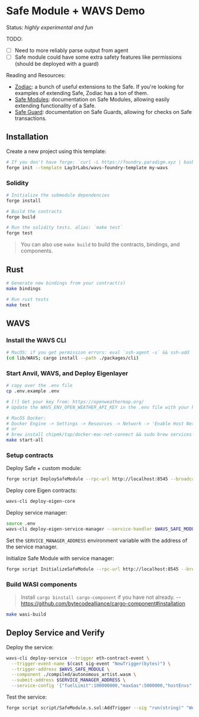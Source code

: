 # Safe Module + WAVS Demo

Status: _highly experimental and fun_

TODO:
- [ ] Need to more reliably parse output from agent
- [ ] Safe module could have some extra safety features like permissions (should be deployed with a guard)

Reading and Resources:
- [Zodiac](https://www.zodiac.wiki/documentation): a bunch of useful extensions to the Safe. If you're looking for examples of extending Safe, Zodiac has a ton of them.
- [Safe Modules](https://docs.safe.global/advanced/smart-account-modules): documentation on Safe Modules, allowing easily extending functionality of a Safe.
- [Safe Guard](https://docs.safe.global/advanced/smart-account-guards): documentation on Safe Guards, allowing for checks on Safe transactions.

## Installation

Create a new project using this template:

```bash
# If you don't have forge: `curl -L https://foundry.paradigm.xyz | bash`
forge init --template Lay3rLabs/wavs-foundry-template my-wavs
```

### Solidity

```bash
# Initialize the submodule dependencies
forge install

# Build the contracts
forge build

# Run the solidity tests. alias: `make test`
forge test
```

> You can also use `make build` to build the contracts, bindings, and components.

## Rust

```bash
# Generate new bindings from your contract(s)
make bindings

# Run rust tests
make test
```

## WAVS

### Install the WAVS CLI

```bash
# MacOS: if you get permission errors: eval `ssh-agent -s` && ssh-add
(cd lib/WAVS; cargo install --path ./packages/cli)
```

### Start Anvil, WAVS, and Deploy Eigenlayer

```bash
# copy over the .env file
cp .env.example .env

# [!] Get your key from: https://openweathermap.org/
# Update the WAVS_ENV_OPEN_WEATHER_API_KEY in the .env file with your key`

# MacOS Docker:
# Docker Engine -> Settings -> Resources -> Network -> 'Enable Host Networking'
# or
# brew install chipmk/tap/docker-mac-net-connect && sudo brew services start chipmk/tap/docker-mac-net-connect
make start-all
```

### Setup contracts
Deploy Safe + custom module:
```bash
forge script DeploySafeModule --rpc-url http://localhost:8545 --broadcast
```
Deploy core Eigen contracts:

``` bash
wavs-cli deploy-eigen-core
```

Deploy service manager:

``` bash
source .env
wavs-cli deploy-eigen-service-manager --service-handler $WAVS_SAFE_MODULE
```

Set the `SERVICE_MANAGER_ADDRESS` environment variable with the address of the service manager.

Initialize Safe Module with service manager:
```bash
forge script InitializeSafeModule --rpc-url http://localhost:8545 --broadcast
```

### Build WASI components

> Install `cargo binstall cargo-component` if you have not already. -- https://github.com/bytecodealliance/cargo-component#installation

```bash
make wasi-build
```

## Deploy Service and Verify
Deploy the service:
```bash
wavs-cli deploy-service --trigger eth-contract-event \
  --trigger-event-name $(cast sig-event "NewTrigger(bytes)") \
  --trigger-address $WAVS_SAFE_MODULE \
  --component ./compiled/autonomous_artist.wasm \
  --submit-address $SERVICE_MANAGER_ADDRESS \
  --service-config '{"fuelLimit":100000000,"maxGas":5000000,"hostEnvs":[],"kv":[],"workflowId":"default","componentId":"default"}'
```

Test the service:
```bash
forge script script/SafeModule.s.sol:AddTrigger --sig "run(string)" "We should donate 1 ETH to 0xDf3679681B87fAE75CE185e4f01d98b64Ddb64a3." --rpc-url http://localhost:8545 --broadcast
```

